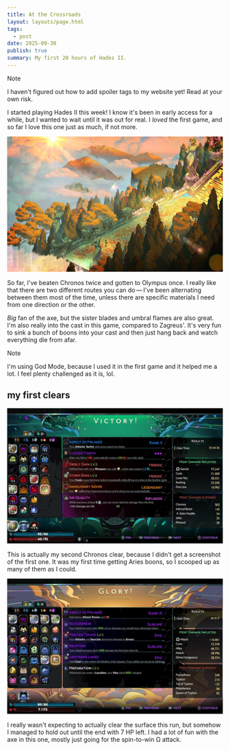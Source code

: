 ```yaml
---
title: At the Crossroads
layout: layouts/page.html
tags:
  - post
date: 2025-09-30
publish: true
summary: My first 20 hours of Hades II.
---
```


> [!NOTE]
> I haven't figured out how to add spoiler tags to my website yet! Read at your own risk.

I started playing Hades II this week! I know it's been in early access for a while, but I wanted to wait until it was out for real. I *loved* the first game, and so far I love this one just as much, if not more.

![A screenshot of the entrace to Olympus after my first clear of the surface.](./photos/surface_landscape.jpeg)

So far, I've beaten Chronos twice and gotten to Olympus once. I really like that there are two different routes you can do — I've been alternating between them most of the time, unless there are specific materials I need from one direction or the other. 

*Big* fan of the axe, but the sister blades and umbral flames are also great. I'm also really into the cast in this game, compared to Zagreus'. It's very fun to sink a bunch of boons into your cast and then just hang back and watch everything die from afar. 

> [!NOTE]
> I'm using God Mode, because I used it in the first game and it helped me a lot. I feel plenty challenged as it is, lol.

## my first clears
![My first Chronos clear](./photos/chronos_clear.jpeg)

This is actually my second Chronos clear, because I didn't get a screenshot of the first one. It was my first time getting Aries boons, so I scooped up as many of them as I could.

![My first surface clear](./photos/surface_clear.jpeg)

I really wasn't expecting to actually clear the surface this run, but somehow I managed to hold out until the end with 7 HP left. I had a lot of fun with the axe in this one, mostly just going for the spin-to-win Ω attack.

